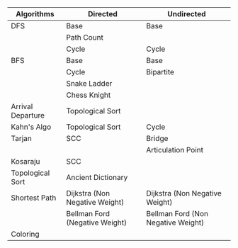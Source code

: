 | Algorithms        | Directed                       | Undirected                         |
|-------------------|--------------------------------|------------------------------------| 
| DFS               | Base                           | Base                               |
|                   | Path Count                     |                                    |
|                   | Cycle                          | Cycle                              |
| BFS               | Base                           | Base                               |
|                   | Cycle                          | Bipartite                          |
|                   | Snake Ladder                   |                                    |
|                   | Chess Knight                   |                                    |
| Arrival Departure | Topological Sort               |                                    |
| Kahn's Algo       | Topological Sort               | Cycle                              |
| Tarjan            | SCC                            | Bridge                             |
|                   |                                | Articulation Point                 |
| Kosaraju          | SCC                            |                                    |
| Topological Sort  | Ancient Dictionary             |                                    |
| Shortest Path     | Dijkstra (Non Negative Weight) | Dijkstra (Non Negative Weight)     |
|                   | Bellman Ford (Negative Weight) | Bellman Ford (Non Negative Weight) |
| Coloring          |                                |                                    |
